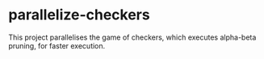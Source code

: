 # parallelize-checkers
This project parallelises the game of checkers, which executes alpha-beta pruning, for faster execution.
